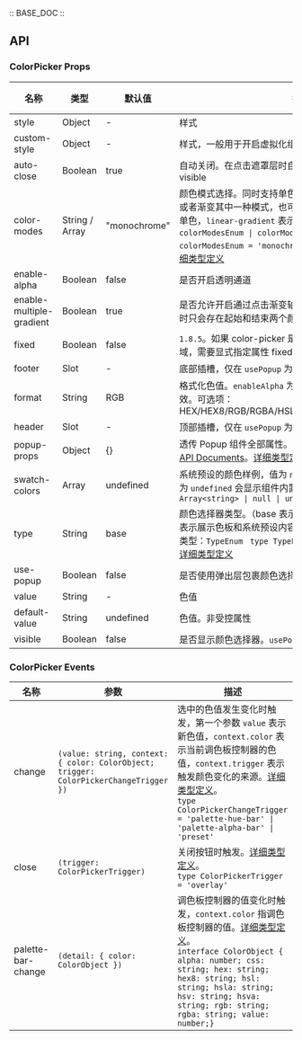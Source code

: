:: BASE_DOC ::

## API

### ColorPicker Props

名称 | 类型 | 默认值 | 描述 | 必传
-- | -- | -- | -- | --
style | Object | - | 样式 | N
custom-style | Object | - | 样式，一般用于开启虚拟化组件节点场景 | N
auto-close | Boolean | true | 自动关闭。在点击遮罩层时自动关闭，不需要手动设置 visible | N
color-modes | String / Array | "monochrome" | 颜色模式选择。同时支持单色和渐变两种模式，可仅使用单色或者渐变其中一种模式，也可以同时使用。`monochrome` 表示单色，`linear-gradient` 表示渐变色。TS 类型：`colorModesEnum \| colorModesEnum[] ` `type colorModesEnum = 'monochrome' \| 'linear-gradient'`。[详细类型定义](https://github.com/Tencent/tdesign-miniprogram/tree/develop/src/color-picker/type.ts) | N
enable-alpha | Boolean | false | 是否开启透明通道 | N
enable-multiple-gradient | Boolean | true | 是否允许开启通过点击渐变轴增加渐变梯度，默认开启，关闭时只会存在起始和结束两个颜色 | N
fixed | Boolean | false | `1.8.5`。如果 color-picker 是在一个 `position:fixed` 的区域，需要显式指定属性 fixed 为 true | N
footer | Slot | - | 底部插槽，仅在 `usePopup` 为 `true` 时有效。[通用类型定义](https://github.com/Tencent/tdesign-miniprogram/blob/develop/src/common/common.ts) | N
format | String | RGB | 格式化色值。`enableAlpha` 为真时，`HEX8/RGBA/HSLA/HSVA` 有效。可选项：HEX/HEX8/RGB/RGBA/HSL/HSLA/HSV/HSVA/CMYK/CSS | N
header | Slot | - | 顶部插槽，仅在 `usePopup` 为 `true` 时有效。[通用类型定义](https://github.com/Tencent/tdesign-miniprogram/blob/develop/src/common/common.ts) | N
popup-props | Object | {} | 透传 Popup 组件全部属性。TS 类型：`PopupProps`，[Popup API Documents](./popup?tab=api)。[详细类型定义](https://github.com/Tencent/tdesign-miniprogram/tree/develop/src/color-picker/type.ts) | N
swatch-colors | Array | undefined | 系统预设的颜色样例，值为 `null` 或 `[]` 则不显示系统色，值为 `undefined` 会显示组件内置的系统默认色。TS 类型：`Array<string> \| null \| undefined` | N
type | String | base | 颜色选择器类型。（base 表示仅展示系统预设内容; multiple 表示展示色板和系统预设内容。可选项：base/multiple。TS 类型：`TypeEnum ` `type TypeEnum = 'base' \| 'multiple'`。[详细类型定义](https://github.com/Tencent/tdesign-miniprogram/tree/develop/src/color-picker/type.ts) | N
use-popup | Boolean | false | 是否使用弹出层包裹颜色选择器 | N
value | String | - | 色值 | N
default-value | String | undefined | 色值。非受控属性 | N
visible | Boolean | false | 是否显示颜色选择器。`usePopup` 为 true 时有效 | N

### ColorPicker Events

名称 | 参数 | 描述
-- | -- | --
change | `(value: string, context: { color: ColorObject; trigger: ColorPickerChangeTrigger })` | 选中的色值发生变化时触发，第一个参数 `value` 表示新色值，`context.color` 表示当前调色板控制器的色值，`context.trigger` 表示触发颜色变化的来源。[详细类型定义](https://github.com/Tencent/tdesign-miniprogram/tree/develop/src/color-picker/type.ts)。<br/>`type ColorPickerChangeTrigger = 'palette-hue-bar' \| 'palette-alpha-bar' \| 'preset' `<br/>
close | `(trigger: ColorPickerTrigger)` | 关闭按钮时触发。[详细类型定义](https://github.com/Tencent/tdesign-miniprogram/tree/develop/src/color-picker/type.ts)。<br/>`type ColorPickerTrigger = 'overlay'`<br/>
palette-bar-change | `(detail: { color: ColorObject })` | 调色板控制器的值变化时触发，`context.color` 指调色板控制器的值。[详细类型定义](https://github.com/Tencent/tdesign-miniprogram/tree/develop/src/color-picker/type.ts)。<br/>`interface ColorObject { alpha: number; css: string; hex: string; hex8: string; hsl: string; hsla: string; hsv: string; hsva: string; rgb: string; rgba: string; value: number;}`<br/>
